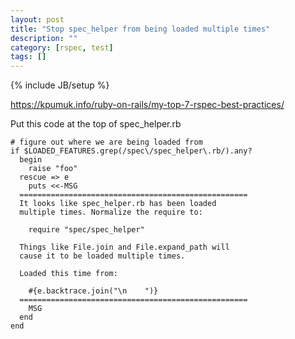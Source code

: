 ```yaml
---
layout: post
title: "Stop spec_helper from being loaded multiple times"
description: ""
category: [rspec, test]
tags: []
---
```

{% include JB/setup %}


<https://kpumuk.info/ruby-on-rails/my-top-7-rspec-best-practices/>

Put this code at the top of spec_helper.rb

    # figure out where we are being loaded from
    if $LOADED_FEATURES.grep(/spec\/spec_helper\.rb/).any?
      begin
        raise "foo"
      rescue => e
        puts <<-MSG
      ===================================================
      It looks like spec_helper.rb has been loaded
      multiple times. Normalize the require to:

        require "spec/spec_helper"

      Things like File.join and File.expand_path will
      cause it to be loaded multiple times.

      Loaded this time from:

        #{e.backtrace.join("\n    ")}
      ===================================================
        MSG
      end
    end

